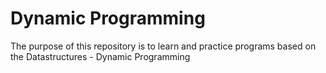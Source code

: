 # Dynamic Programming

The purpose of this repository is to learn and practice programs based on the Datastructures - Dynamic Programming

